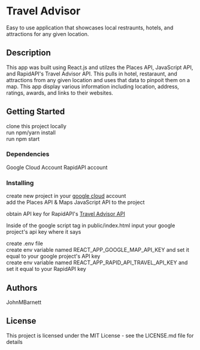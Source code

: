 # Travel Advisor

Easy to use application that showcases local restraunts, hotels, and attractions for any given location.

## Description

This app was built using React.js and utilzes the Places API, JavaScript API, and RapidAPI's Travel Advisor API. This pulls in hotel, restaraunt, and attractions from any 
given location and uses that data to pinpoit them on a map. This app display various information including location, address, ratings, awards, and links to their websites.

## Getting Started

clone this project locally  
run npm/yarn install  
run npm start  

### Dependencies

Google Cloud Account
RapidAPI account

### Installing

create new project in your [google cloud](https://cloud.google.com/) account  
add the Places API & Maps JavaScript API to the project  
  
obtain API key for RapidAPI's [Travel Advisor API](https://rapidapi.com/apidojo/api/travel-advisor/)  

Inside of the google script tag in public/index.html input your google project's api key where it says <key>  
  
create .env file  
create env variable named REACT_APP_GOOGLE_MAP_API_KEY and set it equal to your google project's API key  
create env variable named REACT_APP_RAPID_API_TRAVEL_API_KEY and set it equal to your RapidAPI key  

## Authors

JohnMBarnett

## License

This project is licensed under the MIT License - see the LICENSE.md file for details
